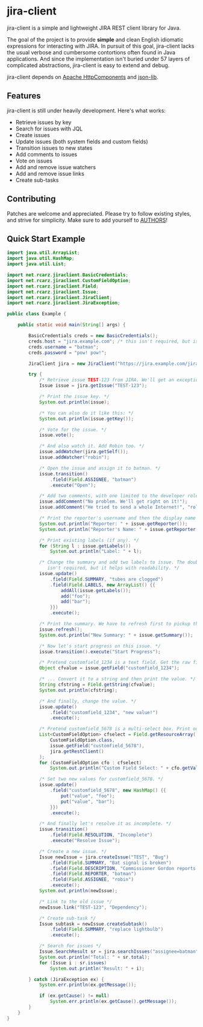 # jira-client #

jira-client is a simple and lightweight JIRA REST client library for Java.

The goal of the project is to provide **simple** and clean English idiomatic expressions for interacting with JIRA. In pursuit of this goal, jira-client lacks the usual verbose and cumbersome contortions often found in Java applications. And since the implementation isn't buried under 57 layers of complicated abstractions, jira-client is easy to extend and debug.

jira-client depends on [Apache HttpComponents](http://hc.apache.org/) and [json-lib](http://json.sourceforge.net/).

## Features ##

jira-client is still under heavily development. Here's what works:

* Retrieve issues by key
* Search for issues with JQL
* Create issues
* Update issues (both system fields and custom fields)
* Transition issues to new states
* Add comments to issues
* Vote on issues
* Add and remove issue watchers
* Add and remove issue links
* Create sub-tasks

## Contributing ##

Patches are welcome and appreciated. Please try to follow existing styles, and strive for simplicity. Make sure to add yourself to [AUTHORS](AUTHORS.md)!

## Quick Start Example ##

```java
import java.util.ArrayList;
import java.util.HashMap;
import java.util.List;

import net.rcarz.jiraclient.BasicCredentials;
import net.rcarz.jiraclient.CustomFieldOption;
import net.rcarz.jiraclient.Field;
import net.rcarz.jiraclient.Issue;
import net.rcarz.jiraclient.JiraClient;
import net.rcarz.jiraclient.JiraException;

public class Example {

    public static void main(String[] args) {

        BasicCredentials creds = new BasicCredentials();
        creds.host = "jira.example.com"; /* this isn't required, but is good for security */
        creds.username = "batman";
        creds.password = "pow! pow!";

        JiraClient jira = new JiraClient("https://jira.example.com/jira", creds);

        try {
            /* Retrieve issue TEST-123 from JIRA. We'll get an exception if this fails. */
            Issue issue = jira.getIssue("TEST-123");

            /* Print the issue key. */
            System.out.println(issue);

            /* You can also do it like this: */
            System.out.println(issue.getKey());

            /* Vote for the issue. */
            issue.vote();

            /* And also watch it. Add Robin too. */
            issue.addWatcher(jira.getSelf());
            issue.addWatcher("robin");

            /* Open the issue and assign it to batman. */
            issue.transition()
                .field(Field.ASSIGNEE, "batman")
                .execute("Open");

            /* Add two comments, with one limited to the developer role. */
            issue.addComment("No problem. We'll get right on it!");
            issue.addComment("He tried to send a whole Internet!", "role", "Developers");

            /* Print the reporter's username and then the display name */
            System.out.println("Reporter: " + issue.getReporter());
            System.out.println("Reporter's Name: " + issue.getReporter().getDisplayName());

            /* Print existing labels (if any). */
            for (String l : issue.getLabels())
                System.out.println("Label: " + l);

            /* Change the summary and add two labels to issue. The double-brace initialiser
               isn't required, but it helps with readability. */
            issue.update()
                .field(Field.SUMMARY, "tubes are clogged")
                .field(Field.LABELS, new ArrayList() {{
                    addAll(issue.getLabels());
                    add("foo");
                    add("bar");
                }})
                .execute();

            /* Print the summary. We have to refresh first to pickup the new value. */
            issue.refresh();
            System.out.println("New Summary: " + issue.getSummary());

            /* Now let's start progress on this issue. */
            issue.transition().execute("Start Progress");

            /* Pretend customfield_1234 is a text field. Get the raw field value... */
            Object cfvalue = issue.getField("customfield_1234");

            /* ... Convert it to a string and then print the value. */
            String cfstring = Field.getString(cfvalue);
            System.out.println(cfstring);

            /* And finally, change the value. */
            issue.update()
                .field("customfield_1234", "new value!")
                .execute();

            /* Pretend customfield_5678 is a multi-select box. Print out the selected values. */
            List<CustomFieldOption> cfselect = Field.getResourceArray(
                CustomFieldOption.class,
                issue.getField("customfield_5678"),
                jira.getRestClient()
            );
            for (CustomFieldOption cfo : cfselect)
                System.out.println("Custom Field Select: " + cfo.getValue());

            /* Set two new values for customfield_5678. */
            issue.update()
                .field("customfield_5678", new HashMap() {{
                    put("value", "foo");
                    put("value", "bar");
                }})
                .execute();

            /* And finally let's resolve it as incomplete. */
            issue.transition()
                .field(Field.RESOLUTION, "Incomplete")
                .execute("Resolve Issue");

            /* Create a new issue. */
            Issue newIssue = jira.createIssue("TEST", "Bug")
                .field(Field.SUMMARY, "Bat signal is broken")
                .field(Field.DESCRIPTION, "Commissioner Gordon reports the Bat signal is broken.")
                .field(Field.REPORTER, "batman")
                .field(Field.ASSIGNEE, "robin")
                .execute();
            System.out.println(newIssue);

            /* Link to the old issue */
            newIssue.link("TEST-123", "Dependency");

            /* Create sub-task */
            Issue subtask = newIssue.createSubtask()
                .field(Field.SUMMARY, "replace lightbulb")
                .execute();

            /* Search for issues */
            Issue.SearchResult sr = jira.searchIssues("assignee=batman");
            System.out.println("Total: " + sr.total);
            for (Issue i : sr.issues)
                System.out.println("Result: " + i);

        } catch (JiraException ex) {
            System.err.println(ex.getMessage());

            if (ex.getCause() != null)
                System.err.println(ex.getCause().getMessage());
        }
    }
}
```

